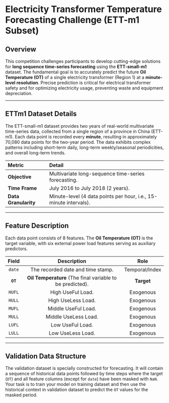 # Electricity Transformer Temperature Forecasting Challenge (ETT-m1 Subset)

## Overview
This competition challenges participants to develop cutting-edge solutions for **long sequence time-series forecasting** using the **ETT-small-m1** dataset. The fundamental goal is to accurately predict the future **Oil Temperature (OT)** of a single electricity transformer (Region 1) at a **minute-level resolution**. Precise prediction is critical for electrical transformer safety and for optimizing electricity usage, preventing waste and equipment depreciation.

---

## ETTm1 Dataset Details
The ETT-small-m1 dataset provides two years of real-world multivariate time-series data, collected from a single region of a province in China (ETT-m1). Each data point is recorded every **minute**, resulting in approximately 70,080 data points for the two-year period. The data exhibits complex patterns including short-term daily, long-term weekly/seasonal periodicities, and overall long-term trends.

| Metric | Detail |
| :--- | :--- |
| **Objective** | Multivariate long-sequence time-series forecasting. |
| **Time Frame** | July 2016 to July 2018 (2 years). |
| **Data Granularity** | Minute-level (4 data points per hour, i.e., 15-minute intervals). |

---

## Feature Description
Each data point consists of 8 features. The **Oil Temperature (OT)** is the target variable, with six external power load features serving as auxiliary predictors.

| Field | Description | Role |
| :----: | :----: | :----: |
| `date` | The recorded date and time stamp. | Temporal/Index |
| **`OT`** | **Oil Temperature** (The final variable to be predicted). | **Target** |
| `HUFL` | High UseFul Load. | Exogenous |
| `HULL` | High UseLess Load. | Exogenous |
| `MUFL` | Middle UseFul Load. | Exogenous |
| `MULL` | Middle UseLess Load. | Exogenous |
| `LUFL` | Low UseFul Load. | Exogenous |
| `LULL` | Low UseLess Load. | Exogenous |

---

## Validation Data Structure
The validation dataset is specially constructed for forecasting. It will contain a sequence of historical data points followed by time steps where the target (`OT`) and all feature columns (except for `date`) have been masked with `NaN`. Your task is to train your model on training dataset and then use the historical context in validation dataset to predict the `OT` values for the masked period.
